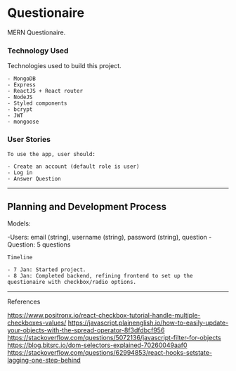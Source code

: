 # Questionaire

MERN Questionaire.


### Technology Used

Technologies used to build this project.

```
- MongoDB
- Express
- ReactJS + React router
- NodeJS
- Styled components
- bcrypt
- JWT
- mongoose

```

### User Stories

```
To use the app, user should:

- Create an account (default role is user)
- Log in
- Answer Question

```

---

## Planning and Development Process

Models:

-Users: email (string), username (string), password (string), question
-Question: 5 questions


```
Timeline

- 7 Jan: Started project.
- 8 Jan: Completed backend, refining frontend to set up the questionaire with checkbox/radio options.

```
---

References

https://www.positronx.io/react-checkbox-tutorial-handle-multiple-checkboxes-values/
https://javascript.plainenglish.io/how-to-easily-update-your-objects-with-the-spread-operator-8f3dfdbcf956
https://stackoverflow.com/questions/5072136/javascript-filter-for-objects
https://blog.bitsrc.io/dom-selectors-explained-70260049aaf0
https://stackoverflow.com/questions/62994853/react-hooks-setstate-lagging-one-step-behind